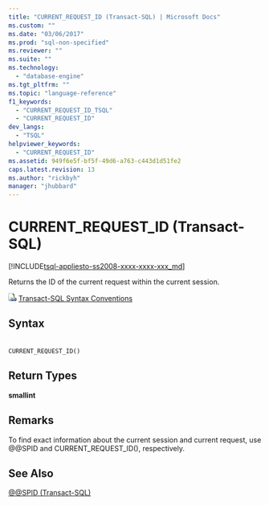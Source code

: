 ```yaml
---
title: "CURRENT_REQUEST_ID (Transact-SQL) | Microsoft Docs"
ms.custom: ""
ms.date: "03/06/2017"
ms.prod: "sql-non-specified"
ms.reviewer: ""
ms.suite: ""
ms.technology: 
  - "database-engine"
ms.tgt_pltfrm: ""
ms.topic: "language-reference"
f1_keywords: 
  - "CURRENT_REQUEST_ID_TSQL"
  - "CURRENT_REQUEST_ID"
dev_langs: 
  - "TSQL"
helpviewer_keywords: 
  - "CURRENT_REQUEST_ID"
ms.assetid: 949f6e5f-bf5f-49d6-a763-c443d1d51fe2
caps.latest.revision: 13
ms.author: "rickbyh"
manager: "jhubbard"
---
```

# CURRENT_REQUEST_ID (Transact-SQL)
[!INCLUDE[tsql-appliesto-ss2008-xxxx-xxxx-xxx_md](../../a9retired/includes/tsql-appliesto-ss2008-xxxx-xxxx-xxx-md.md)]

  Returns the ID of the current request within the current session.  
  
 ![Topic link icon](../../a9notintoc/media/topic-link.gif "Topic link icon") [Transact-SQL Syntax Conventions](../../t-sql/language-elements/transact-sql-syntax-conventions-transact-sql.md)  
  
## Syntax  
  
```  
  
CURRENT_REQUEST_ID()  
```  
  
## Return Types  
 **smallint**  
  
## Remarks  
 To find exact information about the current session and current request, use @@SPID and CURRENT_REQUEST_ID(), respectively.  
  
## See Also  
 [@@SPID &#40;Transact-SQL&#41;](../../t-sql/functions/spid-transact-sql.md)  
  
  